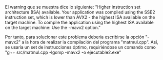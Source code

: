 El warning que se muestra dice lo siguiente:
"Higher instruction set architecture (ISA) available. Your application was compiled using the SSE2 instruction set, which is lower 
than AVX2 - the highest ISA available on the target machine. To compile the application using the highest ISA available on the 
target machine: Use the -mavx2 option."

Por tanto, para solucionar este problema debería escribirse la opción "-mavx2" a la hora de realizar la compilación del programa 
"matmul.cpp". Así, se usaría un set de instrucciones óptimo, requiriéndose un comando como 
"g++ src/matmul.cpp -lgomp -mavx2 -o ejecutable2.exe"